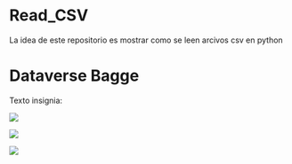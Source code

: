 # Read_CSV
La idea de este repositorio es mostrar como se leen arcivos csv en python
# Dataverse Bagge

Texto insignia:

<a href="https://dataverse.csuc.cat/dataset.xhtml?persistentId=doi:10.34810/data271"><img src="https://img.shields.io/badge/Dataverse DOI-doi:10.34810/data271-orange"></a>

<a href="https://dataverse.csuc.cat/dataset.xhtml?persistentId=doi:10.34810/data271"><img src="https://img.shields.io/badge/DOI-doi:10.34810/data271-orange"></a>

<a href="https://dataverse.csuc.cat/dataset.xhtml?persistentId=doi:10.34810/data271"><img src="https://img.shields.io/badge/Dataverse-doi:10.34810/data271-orange"></a>

